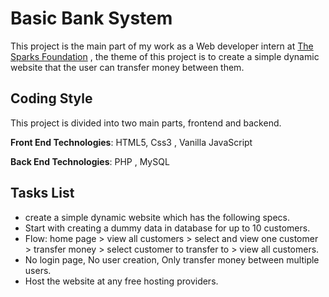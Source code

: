 # Basic Bank System

This project is the main part of my work as a Web developer intern at [The Sparks Foundation](https://www.thesparksfoundationsingapore.org/) , the theme of this project is to create a simple dynamic website that the user can transfer money between them.

## Coding Style

This project is divided into two main parts, frontend and backend.

**Front End Technologies**: HTML5, Css3 , Vanilla JavaScript

**Back End Technologies**: PHP , MySQL

## Tasks List

- create a simple dynamic website which has the following specs.
- Start with creating a dummy data in database for up to 10 customers.
- Flow: home page > view all customers  > select and view one customer > transfer money > select customer to transfer to > view all customers.
- No login page, No user creation, Only transfer money between multiple users.
- Host the website at any free hosting providers. 

